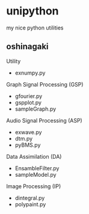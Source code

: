 # unipython
my nice python utilities

## oshinagaki

Utility

- exnumpy.py

Graph Signal Processing (GSP)

- gfourier.py
- gspplot.py
- sampleGraph.py

Audio Signal Processing (ASP)

- exwave.py
- dtm.py
- pyBMS.py

Data Assimilation (DA)

- EnsambleFilter.py
- sampleModel.py

Image Processing (IP)

- dintegral.py
- polypaint.py

